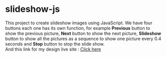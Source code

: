 # slideshow-js
This project to create slideshow images using JavaScript. We have four buttons each one has its own function, for example <b>Previous</b> button to show the previous picture, <b>Next</b> button to show the next picture, <b>Slideshow</b> button to show all the pictures as a sequence to show one picture every 0.4 seconds and <b>Stop</b> button to stop the slide show.<br>
And this link for my design live site : [Click here](https://ahmed-elbalouty.github.io/slideshow-js/slideshow.html)
